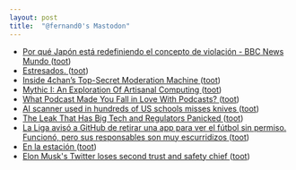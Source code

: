 ```yaml
---
layout: post
title:  "@fernand0's Mastodon"
---
```

*  [Por qué Japón está redefiniendo el concepto de violación - BBC News Mundo ](https://www.bbc.com/mundo/noticias-internacional-6583279) ([toot](https://mastodon.social/@fernand0/110538103155220296))
*  [Estresados. ](https://avecesunafoto.wordpress.com/2023/06/13/estresados) ([toot](https://mastodon.social/@fernand0/110537986538901844))
*  [Inside 4chan’s Top-Secret Moderation Machine ](https://www.wired.com/story/4chan-moderation-buffalo-shooting) ([toot](https://mastodon.social/@fernand0/110537907827930075))
*  [Mythic I: An Exploration Of Artisanal Computing ](https://hackaday.com/2023/05/17/mythic-i-an-exploration-of-artisanal-computing) ([toot](https://mastodon.social/@fernand0/110537684891103268))
*  [What Podcast Made You Fall in Love With Podcasts? ](https://lifehacker.com/what-podcast-made-you-fall-in-love-with-podcasts-185041338) ([toot](https://mastodon.social/@fernand0/110537373075397219))
*  [AI scanner used in hundreds of US schools misses knives ](https://www.bbc.com/news/technology-6534279) ([toot](https://mastodon.social/@fernand0/110537177943196455))
*  [The Leak That Has Big Tech and Regulators Panicked ](https://slate.com/technology/2023/05/ai-regulation-open-source-meta.htm) ([toot](https://mastodon.social/@fernand0/110536910964982885))
*  [La Liga avisó a GitHub de retirar una app para ver el fútbol sin permiso. Funcionó, pero sus responsables son muy escurridizos ](https://www.genbeta.com/actualidad/liga-aviso-a-github-retirar-app-para-ver-futbol-permiso-funciono-sus-responsables-muy-escurridizo) ([toot](https://mastodon.social/@fernand0/110536749261720423))
*  [En la estación ](https://www.flickr.com/photos/fernand0/52951616977) ([toot](https://mastodon.social/@fernand0/110536697442170685))
*  [Elon Musk's Twitter loses second trust and safety chief ](https://www.bbc.com/news/technology-6578632) ([toot](https://mastodon.social/@fernand0/110536404306333368))
